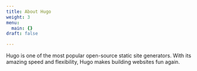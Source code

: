 ```yaml
---
title: About Hugo
weight: 3
menu:
  main: {}
draft: false

---
```


Hugo is one of the most popular open-source static site generators. 
With its amazing speed and flexibility, Hugo makes building websites fun again.